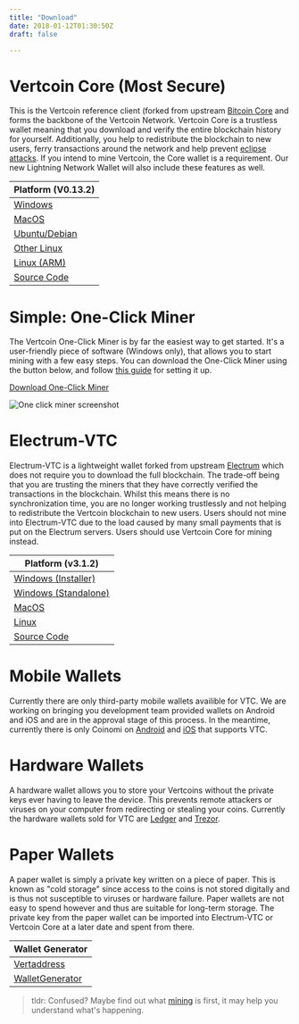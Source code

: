 ```yaml
---
title: "Download"
date: 2018-01-12T01:30:50Z
draft: false

---
```



# Vertcoin Core (Most Secure)

This is the Vertcoin reference client (forked from upstream
<a href="https://github.com/bitcoin/bitcoin" target="_blank">Bitcoin Core</a> and forms the backbone of the Vertcoin Network.
Vertcoin Core is a trustless wallet meaning that you download and verify the entire
blockchain history for yourself. Additionally, you help to redistribute the blockchain
to new users, ferry transactions around the network and help prevent <a href="https://bitcoin.stackexchange.com/questions/61151/eclipse-attack-vs-sybil-attack" target="_blank">eclipse attacks</a>.
If you intend to mine Vertcoin, the Core wallet is a requirement. Our new Lightning Network Wallet will also include these features as well.

|Platform (V0.13.2)|
|--------|
|[Windows](https://github.com/vertcoin-project/vertcoin-core/releases/download/0.13.2/vertcoin-qt-v0.13.2-win64.zip)|
|[MacOS](https://github.com/vertcoin-project/vertcoin-core/releases/download/0.13.2/vertcoin-qt-v0.13.2-macOS.dmg)|
|[Ubuntu/Debian](https://github.com/vertcoin-project/vertcoin-core/releases/download/0.13.2/vertcoin-qt-v0.13.2-linux-amd64.zip)|
|[Other Linux](https://github.com/vertcoin-project/vertcoin-core/releases/download/0.13.2/vertcoind-v0.13.2-linux-amd64.zip)|
|[Linux (ARM)](https://github.com/vertcoin-project/vertcoin-core/releases/download/0.13.2/vertcoind-v0.13.2-linux-armhf.zip)|
|<a href="https://github.com/vertcoin/vertcoin" target="_blank">Source Code</a>|


# Simple: One-Click Miner

The Vertcoin One-Click Miner is by far the easiest way to get started. It's a user-friendly piece of software (Windows only), that allows you to start mining with a few easy steps. You can download the One-Click Miner using the button below, and follow <a href="https://medium.com/vertcoin-blog/updated-vertcoin-one-click-miner-ocm-setup-b7052a4664c9" target="_blank">this guide</a> for setting it up.

<a href="https://github.com/vertcoin/One-Click-Miner/releases" target="_blank">Download One-Click Miner</a>

![One click miner screenshot](/images/oneclickminer.png)


# Electrum-VTC

Electrum-VTC is a lightweight wallet forked from upstream <a href="https://github.com/spesmilo/electrum" target="_blank">Electrum</a> which does
not require you to download the full blockchain. The trade-off being that you are
trusting the miners that they have correctly verified the transactions in the blockchain.
Whilst this means there is no synchronization time, you are no longer working
trustlessly and not helping to redistribute the Vertcoin blockchain to new users.
Users should not mine into Electrum-VTC due to the load caused by many small payments
that is put on the Electrum servers. Users should use Vertcoin Core for mining instead.

|Platform (v3.1.2)|
|--------|
|[Windows (Installer)](https://github.com/vertcoin-project/electrum-vtc/releases/download/3.1.2/electrum-vtc-3.1.2-setup.exe)|
|[Windows (Standalone)](https://github.com/vertcoin-project/electrum-vtc/releases/download/3.1.2/electrum-vtc-3.1.2.exe)|
|[MacOS](https://github.com/vertcoin-project/electrum-vtc/releases/download/3.1.2/electrum-vtc-3.1.2.dmg)|
|[Linux](https://github.com/vertcoin-project/electrum-vtc/releases/download/3.1.2/electrum-vtc-3.1.2.tar.gz)|
|<a href="https://github.com/vertcoin-project/electrum-vtc/releases/tag/3.1.2" target="_blank">Source Code</a>|

# Mobile Wallets

Currently there are only third-party mobile wallets availible for VTC. We are working
on bringing you development team provided wallets on Android and iOS and are in the
approval stage of this process. In the meantime, currently there is only Coinomi
on <a href="https://play.google.com/store/apps/details?id=com.coinomi.wallet" target="_blank">Android</a> and <a href="https://itunes.apple.com/us/app/coinomi-wallet/id1333588809" target="_blank">iOS</a> that supports VTC.

# Hardware Wallets

A hardware wallet allows you to store your Vertcoins without the private keys ever
having to leave the device. This prevents remote attackers or viruses on your computer
from redirecting or stealing your coins. Currently the hardware wallets sold for VTC are
<a href="https://www.ledgerwallet.com/" target="_blank">Ledger</a> and <a href="https://trezor.io/" target="_blank">Trezor</a>.

# Paper Wallets

A paper wallet is simply a private key written on a piece of paper. This is known as
"cold storage" since access to the coins is not stored digitally and is thus not
susceptible to viruses or hardware failure. Paper wallets are not easy to spend however
and thus are suitable for long-term storage. The private key from the paper wallet
can be imported into Electrum-VTC or Vertcoin Core at a later date and spent from there.

|Wallet Generator|
|----------------|
|<a href="https://vertaddress.org" target="_blank">Vertaddress</a>|
|<a href="https://walletgenerator.net/?currency=Vertcoin" target="_blank">WalletGenerator</a>|


> tldr: Confused? Maybe find out what <a href="/whatismining">mining</a> is first, it may help you understand what's happening.


